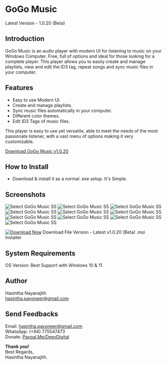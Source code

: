 # GoGo Music
Latest Version - 1.0.20 (Beta)

## Introduction
GoGo Music is an audio player with modern UI for listening to music on your Windows Computer. Free, full of options and ideal for those looking for a complete player. This player allows you to easily create and manage playlists, view and edit the ID3 tag, repeat songs and sync music files in your computer.

## Features
* Easy to use Modern UI
* Create and manage playlists.
* Sync music files automatically in your computer.
* Different color themes.
* Edit ID3 Tags of music files.

This player is easy to use yet versatile, able to meet the needs of the most passionate listener, with a vast menu of options making it very customizable.

[Download GoGo Music v1.0.20](https://avocadolk.000webhostapp.com/GoGo_Music_Setup.zip)

## How to Install
* Download & install it as a normal .exe setup. It's Simple.

## Screenshots
![Select GoGo Music SS](https://avocadolk.000webhostapp.com/gogo-music-images/01.jpg)
![Select GoGo Music SS](https://avocadolk.000webhostapp.com/gogo-music-images/02.jpg)
![Select GoGo Music SS](https://avocadolk.000webhostapp.com/gogo-music-images/03.jpg)
![Select GoGo Music SS](https://avocadolk.000webhostapp.com/gogo-music-images/04.jpg)
![Select GoGo Music SS](https://avocadolk.000webhostapp.com/gogo-music-images/05.jpg)
![Select GoGo Music SS](https://avocadolk.000webhostapp.com/gogo-music-images/06.jpg)
![Select GoGo Music SS](https://avocadolk.000webhostapp.com/gogo-music-images/07.jpg)
![Select GoGo Music SS](https://avocadolk.000webhostapp.com/gogo-music-images/08.jpg)
![Select GoGo Music SS](https://avocadolk.000webhostapp.com/gogo-music-images/09.jpg)
![Select GoGo Music SS](https://avocadolk.000webhostapp.com/gogo-music-images/10.jpg)

[![Download Now](https://avocadolk.000webhostapp.com/downloadbtn.jpg)](https://avocadolk.000webhostapp.com/GoGo_Music_Setup.zip)
Download File Version - Latest v1.0.20 (Beta) .msi Installer

## System Requirements
OS Version: Best Support with Windows 10 & 11.

## Author
Hasintha Nayanajith\
hasintha.payoneer@gmail.com

## Send Feedbacks
Email: hasintha.payoneer@gmail.com\
WhatsApp: (+94) 775547473\
Donate: [Paypal.Me/DeevDigital](https://www.paypal.me/DeevDigital)

**Thank you!**\
Best Regards,\
Hasintha Nayanajith.

